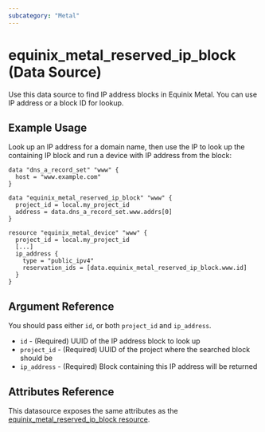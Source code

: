 ```yaml
---
subcategory: "Metal"
---
```

# equinix_metal_reserved_ip_block (Data Source)

Use this data source to find IP address blocks in Equinix Metal. You can use IP address or a block ID for lookup.

## Example Usage

Look up an IP address for a domain name, then use the IP to look up the containing IP block and run a device with IP address from the block:

```hcl
data "dns_a_record_set" "www" {
  host = "www.example.com"
}

data "equinix_metal_reserved_ip_block" "www" {
  project_id = local.my_project_id
  address = data.dns_a_record_set.www.addrs[0]
}

resource "equinix_metal_device" "www" {
  project_id = local.my_project_id
  [...]
  ip_address {
    type = "public_ipv4"
    reservation_ids = [data.equinix_metal_reserved_ip_block.www.id]
  }
}
```

## Argument Reference

You should pass either `id`, or both `project_id` and `ip_address`.

* `id` - (Required) UUID of the IP address block to look up
* `project_id` - (Required) UUID of the project where the searched block should be
* `ip_address` - (Required) Block containing this IP address will be returned

## Attributes Reference

This datasource exposes the same attributes as the [equinix_metal_reserved_ip_block resource](../resources/metal_reserved_ip_block.md).

